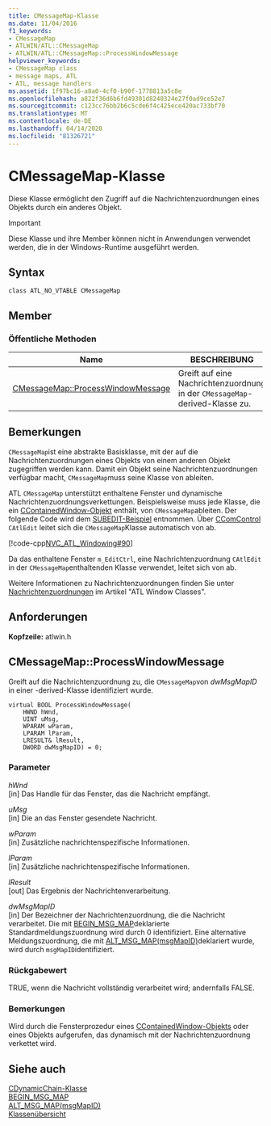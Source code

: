 ```yaml
---
title: CMessageMap-Klasse
ms.date: 11/04/2016
f1_keywords:
- CMessageMap
- ATLWIN/ATL::CMessageMap
- ATLWIN/ATL::CMessageMap::ProcessWindowMessage
helpviewer_keywords:
- CMessageMap class
- message maps, ATL
- ATL, message handlers
ms.assetid: 1f97bc16-a8a0-4cf0-b90f-1778813a5c8e
ms.openlocfilehash: a822f36d6b6fd49301d8240324e27f0ad9ce52e7
ms.sourcegitcommit: c123cc76bb2b6c5cde6f4c425ece420ac733bf70
ms.translationtype: MT
ms.contentlocale: de-DE
ms.lasthandoff: 04/14/2020
ms.locfileid: "81326721"
---
```

# <a name="cmessagemap-class"></a>CMessageMap-Klasse

Diese Klasse ermöglicht den Zugriff auf die Nachrichtenzuordnungen eines Objekts durch ein anderes Objekt.

> [!IMPORTANT]
> Diese Klasse und ihre Member können nicht in Anwendungen verwendet werden, die in der Windows-Runtime ausgeführt werden.

## <a name="syntax"></a>Syntax

```
class ATL_NO_VTABLE CMessageMap
```

## <a name="members"></a>Member

### <a name="public-methods"></a>Öffentliche Methoden

|Name|BESCHREIBUNG|
|----------|-----------------|
|[CMessageMap::ProcessWindowMessage](#processwindowmessage)|Greift auf eine Nachrichtenzuordnung in der `CMessageMap`-derived-Klasse zu.|

## <a name="remarks"></a>Bemerkungen

`CMessageMap`ist eine abstrakte Basisklasse, mit der auf die Nachrichtenzuordnungen eines Objekts von einem anderen Objekt zugegriffen werden kann. Damit ein Objekt seine Nachrichtenzuordnungen verfügbar macht, `CMessageMap`muss seine Klasse von ableiten.

ATL `CMessageMap` unterstützt enthaltene Fenster und dynamische Nachrichtenzuordnungsverkettungen. Beispielsweise muss jede Klasse, die ein [CContainedWindow-Objekt](../../atl/reference/ccontainedwindowt-class.md) enthält, von `CMessageMap`ableiten. Der folgende Code wird dem [SUBEDIT-Beispiel](https://github.com/Microsoft/VCSamples/tree/master/VC2008Samples/ATL/Controls/SubEdit) entnommen. Über [CComControl](../../atl/reference/ccomcontrol-class.md) `CAtlEdit` leitet sich die `CMessageMap`Klasse automatisch von ab.

[!code-cpp[NVC_ATL_Windowing#90](../../atl/codesnippet/cpp/cmessagemap-class_1.h)]

Da das enthaltene Fenster `m_EditCtrl`, eine Nachrichtenzuordnung `CAtlEdit` in der `CMessageMap`enthaltenden Klasse verwendet, leitet sich von ab.

Weitere Informationen zu Nachrichtenzuordnungen finden Sie unter [Nachrichtenzuordnungen](../../atl/message-maps-atl.md) im Artikel "ATL Window Classes".

## <a name="requirements"></a>Anforderungen

**Kopfzeile:** atlwin.h

## <a name="cmessagemapprocesswindowmessage"></a><a name="processwindowmessage"></a>CMessageMap::ProcessWindowMessage

Greift auf die Nachrichtenzuordnung zu, die `CMessageMap`von *dwMsgMapID* in einer -derived-Klasse identifiziert wurde.

```
virtual BOOL ProcessWindowMessage(
    HWND hWnd,
    UINT uMsg,
    WPARAM wParam,
    LPARAM lParam,
    LRESULT& lResult,
    DWORD dwMsgMapID) = 0;
```

### <a name="parameters"></a>Parameter

*hWnd*<br/>
[in] Das Handle für das Fenster, das die Nachricht empfängt.

*uMsg*<br/>
[in] Die an das Fenster gesendete Nachricht.

*wParam*<br/>
[in] Zusätzliche nachrichtenspezifische Informationen.

*lParam*<br/>
[in] Zusätzliche nachrichtenspezifische Informationen.

*lResult*<br/>
[out] Das Ergebnis der Nachrichtenverarbeitung.

*dwMsgMapID*<br/>
[in] Der Bezeichner der Nachrichtenzuordnung, die die Nachricht verarbeitet. Die mit [BEGIN_MSG_MAP](message-map-macros-atl.md#begin_msg_map)deklarierte Standardmeldungszuordnung wird durch 0 identifiziert. Eine alternative Meldungszuordnung, die mit [ALT_MSG_MAP(msgMapID)](message-map-macros-atl.md#alt_msg_map)deklariert wurde, wird durch `msgMapID`identifiziert.

### <a name="return-value"></a>Rückgabewert

TRUE, wenn die Nachricht vollständig verarbeitet wird; andernfalls FALSE.

### <a name="remarks"></a>Bemerkungen

Wird durch die Fensterprozedur eines [CContainedWindow-Objekts](../../atl/reference/ccontainedwindowt-class.md) oder eines Objekts aufgerufen, das dynamisch mit der Nachrichtenzuordnung verkettet wird.

## <a name="see-also"></a>Siehe auch

[CDynamicChain-Klasse](../../atl/reference/cdynamicchain-class.md)<br/>
[BEGIN_MSG_MAP](message-map-macros-atl.md#begin_msg_map)<br/>
[ALT_MSG_MAP(msgMapID)](message-map-macros-atl.md#alt_msg_map)<br/>
[Klassenübersicht](../../atl/atl-class-overview.md)
